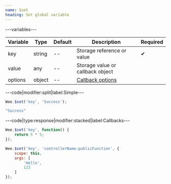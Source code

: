 ```yaml
---
name: $set
heading: Set global variable
---
```


---variables---

| Variable | Type | Default | Description | Required |
| -- | -- | -- | -- | -- |
| key | string | -- | Storage reference or value | ✔ |
| value | any | -- | Storage value or callback object ||
| options | object | -- | [Callback options](/script#functions) ||

---code|modifier:split|label:Simple---

```javascript
Wee.$set('key', 'Success');
```

```javascript
"Success"
```

---code|type:response|modifier:stacked|label:Callbacks---

```javascript
Wee.$set('key', function() {
	return 5 * 5;
});
```

```javascript
Wee.$set('key', 'controllerName:publicFunction', {
	scope: this,
	args: [
		'Hello',
		123
	]
});
```